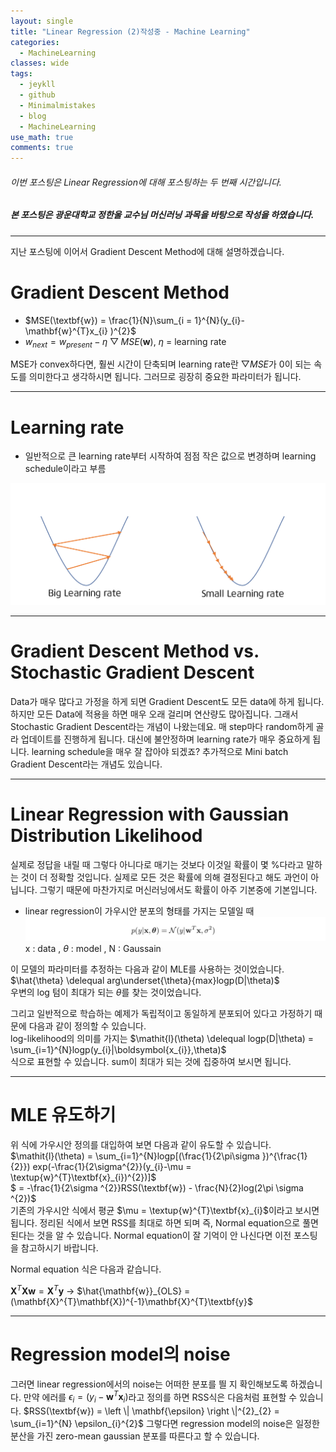 ```yaml
---
layout: single
title: "Linear Regression (2)작성중 - Machine Learning"
categories:
  - MachineLearning
classes: wide
tags:
  - jeykll
  - github
  - Minimalmistakes
  - blog
  - MachineLearning
use_math: true
comments: true
---
```


###### 이번 포스팅은 Linear Regression에 대해 포스팅하는 두 번째 시간입니다.  

##### 본 포스팅은 광운대학교 정한울 교수님 머신러닝 과목을 바탕으로 작성을 하였습니다.  
---  

지난 포스팅에 이어서 Gradient Descent Method에 대해 설명하겠습니다.

# Gradient Descent Method

+ $MSE(\textbf{w}) = \frac{1}{N}\sum_{i = 1}^{N}(y_{i}-\mathbf{w}^{T}x_{i} )^{2}$
+ $w_{next} = w_{present} - \eta \bigtriangledown MSE(\mathbf{w})$, $\eta$ = learning rate

MSE가 convex하다면, 훨씬 시간이 단축되며 learning rate란 $\bigtriangledown MSE$가 0이 되는 속도를 의미한다고 생각하시면 됩니다. 그러므로 굉장히 중요한 파라미터가 됩니다.

---  

# Learning rate

 + 일반적으로 큰 learning rate부터 시작하여 점점 작은 값으로 변경하며 learning schedule이라고 부름

![Learning rate](/img/Effect_of_Learning_Rate.png
  )  

---  

# Gradient Descent Method vs. Stochastic Gradient Descent

Data가 매우 많다고 가정을 하게 되면 Gradient Descent도 모든 data에 하게 됩니다. 하지만 모든 Data에 적용을 하면 매우 오래 걸리며 연산량도 많아집니다.
그래서 Stochastic Gradient Descent라는 개념이 나왔는데요. 매 step마다 random하게 골라 업데이트를 진행하게 됩니다. 대신에 불안정하며 learning rate가 매우 중요하게 됩니다. learning schedule을 매우 잘 잡아야 되겠죠? 추가적으로 Mini batch Gradient Descent라는 개념도 있습니다.

---  

# Linear Regression with Gaussian Distribution Likelihood

실제로 정답을 내릴 때 그렇다 아니다로 매기는 것보다 이것일 확률이 몇 %다라고 말하는 것이 더 정확할 것입니다. 실제로 모든 것은 확률에 의해 결정된다고 해도 과언이 아닙니다. 그렇기 때문에 마찬가지로 머신러닝에서도 확률이 아주 기본중에 기본입니다.

+ linear regression이 가우시안 분포의 형태를 가지는 모델일 때  
![Linear_Regression_Gaussain_distribution](/img/linearregression_gaussaindistrbution.JPG)  
x : data , $\theta$ : model , N : Gaussain  

이 모델의 파라미터를 추정하는 다음과 같이 MLE를 사용하는 것이었습니다.  
$\hat{\theta} \delequal arg\underset{\theta}{max}logp(D|\theta)$  
우변의 log 텀이 최대가 되는 $\theta$를 찾는 것이었습니다.

그리고 일반적으로 학습하는 예제가 독립적이고 동일하게 분포되어 있다고 가정하기 때문에 다음과 같이 정의할 수 있습니다.  
log-likelihood의 의미를 가지는
$\mathit{l}(\theta) \delequal logp(D|\theta) = \sum_{i=1}^{N}logp(y_{i}|\boldsymbol{x_{i}},\theta)$  
식으로 표현할 수 있습니다. sum이 최대가 되는 것에 집중하여 보시면 됩니다.

---

# MLE 유도하기

위 식에 가우시안 정의를 대입하여 보면 다음과 같이 유도할 수 있습니다.  
$\mathit{l}(\theta) = \sum_{i=1}^{N}logp[(\frac{1}{2\pi\sigma })^{\frac{1}{2}}) exp(-\frac{1}{2\sigma^{2}}(y_{i}-\mu = \textup{w}^{T}\textbf{x}_{i})^{2})]$  
$ = -\frac{1}{2\sigma ^{2}}RSS(\textbf{w}) - \frac{N}{2}log(2\pi \sigma ^{2})$  
기존의 가우시안 식에서 평균 $\mu = \textup{w}^{T}\textbf{x}_{i}$이라고 보시면 됩니다. 정리된 식에서 보면 RSS를 최대로 하면 되며 즉, Normal equation으로 풀면 된다는 것을 알 수 있습니다. Normal equation이 잘 기억이 안 나신다면 이전 포스팅을 참고하시기 바랍니다.

Normal equation 식은 다음과 같습니다.

$\mathbf{X}^{T}\mathbf{X}\mathbf{w} = \mathbf{X}^{T}\textbf{y}$ -> $\hat{\mathbf{w}}_{OLS} = (\mathbf{X}^{T}\mathbf{X})^{-1}\mathbf{X}^{T}\textbf{y}$

---

# Regression model의 noise

그러면 linear regression에서의 noise는 어떠한 분포를 띌 지 확인해보도록 하겠습니다.
만약 에러를 $\epsilon_{i} = (y_{i}-\textbf{w}^{T}\textbf{x}_{i})$라고 정의를 하면 RSS식은 다음처럼 표현할 수 있습니다.
$RSS(\textbf{w}) = \left \| \mathbf{\epsilon}  \right \|^{2}_{2} = \sum_{i=1}^{N} \epsilon_{i}^{2}$
그렇다면 regression model의 noise은 일정한 분산을 가진 zero-mean gaussian 분포를 따른다고 할 수 있습니다.
